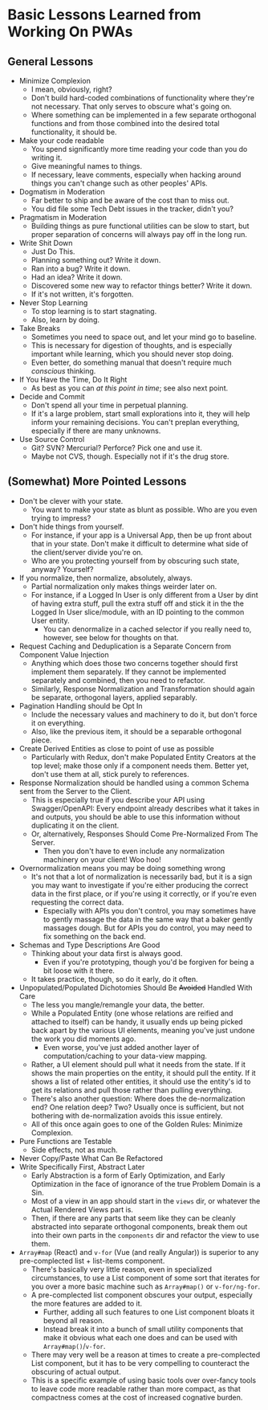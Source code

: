 Basic Lessons Learned from Working On PWAs
==========================================

## General Lessons

- Minimize Complexion
  - I mean, obviously, right?
  - Don't build hard-coded combinations of functionality where they're not necessary.  That only serves to obscure what's going on.
  - Where something can be implemented in a few separate orthogonal functions and from those combined into the desired total functionality, it should be.
- Make your code readable
  - You spend significantly more time reading your code than you do writing it.
  - Give meaningful names to things.
  - If necessary, leave comments, especially when hacking around things you can't change such as other peoples' APIs.
- Dogmatism in Moderation
  - Far better to ship and be aware of the cost than to miss out.
  - You did file some Tech Debt issues in the tracker, didn't you?
- Pragmatism in Moderation
  - Building things as pure functional utilities can be slow to start, but proper separation of concerns will always pay off in the long run.
- Write Shit Down
  - Just Do This.
  - Planning something out?  Write it down.
  - Ran into a bug?  Write it down.
  - Had an idea?  Write it down.
  - Discovered some new way to refactor things better?  Write it down.
  - If it's not written, it's forgotten.
- Never Stop Learning
  - To stop learning is to start stagnating.
  - Also, learn by doing.
- Take Breaks
  - Sometimes you need to space out, and let your mind go to baseline.
  - This is necessary for digestion of thoughts, and is especially important while learning, which you should never stop doing.
  - Even better, do something manual that doesn't require much _conscious_ thinking.
- If You Have the Time, Do It Right
  - As best as you can _at this point in time_; see also next point.
- Decide and Commit
  - Don't spend all your time in perpetual planning.
  - If it's a large problem, start small explorations into it, they will help inform your remaining decisions.  You can't preplan everything, especially if there are many unknowns.
- Use Source Control
  - Git?  SVN?  Mercurial?  Perforce?  Pick one and use it.
  - Maybe not CVS, though.  Especially not if it's the drug store.



## (Somewhat) More Pointed Lessons

- Don't be clever with your state.
  - You want to make your state as blunt as possible.  Who are you even trying to impress?
- Don't hide things from yourself.
  - For instance, if your app is a Universal App, then be up front about that in your state.  Don't make it difficult to determine what side of the client/server divide you're on.
  - Who are you protecting yourself from by obscuring such state, anyway?  Yourself?
- If you normalize, then normalize, absolutely, always.
  - Partial normalization only makes things weirder later on.
  - For instance, if a Logged In User is only different from a User by dint of having extra stuff, pull the extra stuff off and stick it in the the Logged In User slice/module, with an ID pointing to the common User entity.
    - You can denormalize in a cached selector if you really need to, however, see below for thoughts on that.
- Request Caching and Deduplication is a Separate Concern from Component Value Injection
  - Anything which does those two concerns together should first implement them separately.  If they cannot be implemented separately and combined, then you need to refactor.
  - Similarly, Response Normalization and Transformation should again be separate, orthogonal layers, applied separably.
- Pagination Handling should be Opt In
  - Include the necessary values and machinery to do it, but don't force it on everything.
  - Also, like the previous item, it should be a separable orthogonal piece.
- Create Derived Entities as close to point of use as possible
  - Particularly with Redux, don't make Populated Entity Creators at the top level; make those only if a component needs them.  Better yet, don't use them at all, stick purely to references.
- Response Normalization should be handled using a common Schema sent from the Server to the Client.
  - This is especially true if you describe your API using Swagger/OpenAPI: Every endpoint already describes what it takes in and outputs, you should be able to use this information without duplicating it on the client.
  - Or, alternatively, Responses Should Come Pre-Normalized From The Server.
    - Then you don't have to even include any normalization machinery on your client!  Woo hoo!
- Overnormalization means you may be doing something wrong
  - It's not that a lot of normalization is necessarily bad, but it is a sign you may want to investigate if you're either producing the correct data in the first place, or if you're using it correctly, or if you're even requesting the correct data.
    - Especially with APIs you don't control, you may sometimes have to gently massage the data in the same way that a baker gently massages dough.  But for APIs you do control, you may need to fix something on the back end.
- Schemas and Type Descriptions Are Good
  - Thinking about your data first is always good.
    - Even if you're prototyping, though you'd be forgiven for being a bit loose with it there.
  - It takes practice, though, so do it early, do it often.
- Unpopulated/Populated Dichotomies Should Be ~~Avoided~~ Handled With Care
  - The less you mangle/remangle your data, the better.
  - While a Populated Entity (one whose relations are reified and attached to itself) can be handy, it usually ends up being picked back apart by the various UI elements, meaning you've just undone the work you did moments ago.
    - Even worse, you've just added another layer of computation/caching to your data-view mapping.
  - Rather, a UI element should pull what it needs from the state.  If it shows the main properties on the entity, it should pull the entity.  If it shows a list of related other entities, it should use the entity's id to get its relations and pull those rather than pulling everything.
  - There's also another question: Where does the de-normalization end?  One relation deep?  Two?  Usually once is sufficient, but not bothering with de-normalization avoids this issue entirely.
  - All of this once again goes to one of the Golden Rules: Minimize Complexion.
- Pure Functions are Testable
  - Side effects, not as much.
- Never Copy/Paste What Can Be Refactored
- Write Specifically First, Abstract Later
  - Early Abstraction is a form of Early Optimization, and Early Optimization in the face of ignorance of the true Problem Domain is a Sin.
  - Most of a view in an app should start in the `views` dir, or whatever the Actual Rendered Views part is.
  - Then, if there are any parts that seem like they can be cleanly abstracted into separate orthogonal components, break them out into their own parts in the `components` dir and refactor the view to use them.
- `Array#map` (React) and `v-for` (Vue (and really Angular)) is superior to any pre-complected list + list-items component.
  - There's basically very little reason, even in specialized circumstances, to use a List component of some sort that iterates for you over a more basic machine such as `Array#map()` or `v-for/ng-for`.
  - A pre-complected list component obscures your output, especially the more features are added to it.
    - Further, adding all such features to one List component bloats it beyond all reason.
    - Instead break it into a bunch of small utility components that make it obvious what each one does and can be used with `Array#map()`/`v-for`.
  - There may very well be a reason at times to create a pre-complected List component, but it has to be very compelling to counteract the obscuring of actual output.
  - This is a specific example of using basic tools over over-fancy tools to leave code more readable rather than more compact, as that compactness comes at the cost of increased cognative burden.
